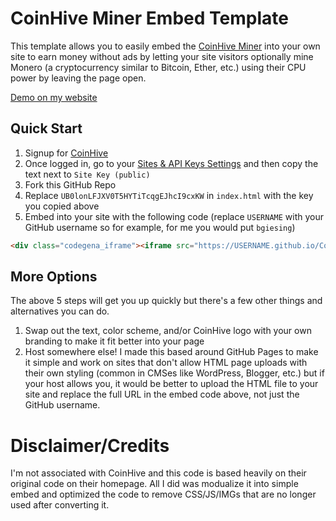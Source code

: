 # CoinHive Miner Embed Template
This template allows you to easily embed the [CoinHive Miner](https://coin-hive.com) into your own site to earn money without ads by letting your site visitors optionally mine Monero (a cryptocurrency similar to Bitcoin, Ether, etc.) using their CPU power by leaving the page open.

[Demo on my website](https://brandongiesing.com/cosimine/)

## Quick Start
1. Signup for [CoinHive](https://coin-hive.com/account/signup)
2. Once logged in, go to your [Sites & API Keys Settings](https://coin-hive.com/settings/sites) and then copy the text next to `Site Key (public)`
3. Fork this GitHub Repo
4. Replace `UB0lonLFJXV0T5HYTiTcqgEJhcI9cxKW` in `index.html` with the key you copied above
5. Embed into your site with the following code (replace `USERNAME` with your GitHub username so for example, for me you would put `bgiesing`)

```html
<div class="codegena_iframe"><iframe src="https://USERNAME.github.io/CoinHiveMiner/index.html" height="255" width="442"  style="border:0px;float:middle;"></iframe></div><style>.codegena_iframe{position:relative;padding-bottom:32%;height:0;overflow: hidden;max-width:100%;}.codegena_iframe iframe{position:absolute;top:0;left:0;width:100%;height:100%;}</style>
```

## More Options
The above 5 steps will get you up quickly but there's a few other things and alternatives you can do.

1. Swap out the text, color scheme, and/or CoinHive logo with your own branding to make it fit better into your page
2. Host somewhere else! I made this based around GitHub Pages to make it simple and work on sites that don't allow HTML page uploads with their own styling (common in CMSes like WordPress, Blogger, etc.) but if your host allows you, it would be better to upload the HTML file to your site and replace the full URL in the embed code above, not just the GitHub username.

# Disclaimer/Credits
I'm not associated with CoinHive and this code is based heavily on their original code on their homepage. All I did was modualize it into simple embed and optimized the code to remove CSS/JS/IMGs that are no longer used after converting it.
